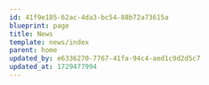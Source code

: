 ```yaml
---
id: 41f9e185-62ac-4da3-bc54-88b72a73615a
blueprint: page
title: News
template: news/index
parent: home
updated_by: e6336270-7767-41fa-94c4-aed1c9d2d5c7
updated_at: 1729477994
---
```

